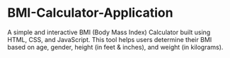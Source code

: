 # BMI-Calculator-Application
A simple and interactive BMI (Body Mass Index) Calculator built using HTML, CSS, and JavaScript. This tool helps users determine their BMI based on age, gender, height (in feet &amp; inches), and weight (in kilograms).
